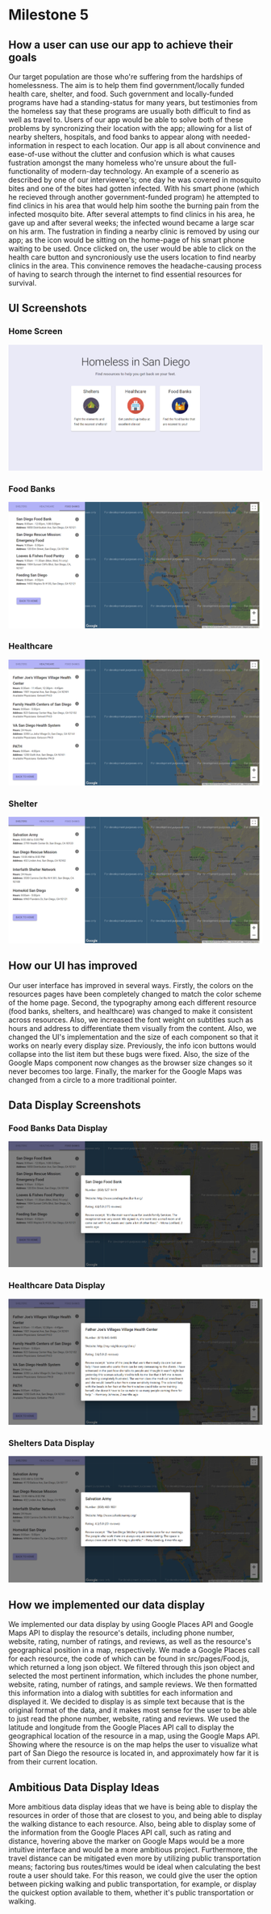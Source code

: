 # Milestone 5

## How a user can use our app to achieve their goals

Our target population are those who're suffering from the hardships of homelessness. The aim is to help them find government/locally funded health care, shelter, and food. Such government and locally-funded programs have had a standing-status for many years, but testimonies from the homeless say that these programs are usually both difficult to find as well as travel to. Users of our app would be able to solve both of these problems by syncronizing their location with the app; allowing for a list of nearby shelters, hospitals, and food banks to appear along with needed-information in respect to each location. Our app is all about convinence and ease-of-use without the clutter and confusion which is what causes fustration amongst the many homeless who're unsure about the full-functionality of modern-day technology. An example of a scenerio as described by one of our interviewee's; one day he was covered in mosquito bites and one of the bites had gotten infected. With his smart phone (which he recieved through another government-funded program) he attempted to find clinics in his area that would help him soothe the burning pain from the infected mosquito bite. After several attempts to find clinics in his area, he gave up and after several weeks; the infected wound became a large scar on his arm. The fustration in finding a nearby clinic is removed by using our app; as the icon would be sitting on the home-page of his smart phone waiting to be used. Once clicked on, the user would be able to click on the health care button and syncroniously use the users location to find nearby clinics in the area. This convinence removes the headache-causing process of having to search through the internet to find essential resources for survival.

## UI Screenshots

### Home Screen
![Home Screen](images/ui1.png)

### Food Banks
![Food Banks](images/Food3.png)

### Healthcare
![Healthcare](images/Health3.png)

### Shelter
![Shelter](images/Shelter3.png)

## How our UI has improved

Our user interface has improved in several ways. Firstly, the colors on the resources pages have been completely changed to match the color scheme of the home page. Second, the typography among each different resource (food banks, shelters, and healthcare) was changed to make it consistent across resources. Also, we increased the font weight on subtitles such as hours and address to differentiate them visually from the content. Also, we changed the UI's implementation and the size of each component so that it works on nearly every display size. Previously, the info icon buttons would collapse into the list item but these bugs were fixed. Also, the size of the Google Maps component now changes as the browser size changes so it never becomes too large. Finally, the marker for the Google Maps was changed from a circle to a more traditional pointer. 

## Data Display Screenshots

### Food Banks Data Display
![Data Display](images/DataDisplay.png)

### Healthcare Data Display
![Data Display](images/DataDisplay2.png)

### Shelters Data Display
![Data Display](images/DataDisplay3.png)

## How we implemented our data display

We implemented our data display by using Google Places API and Google Maps API to display the resource's details, including phone number, website, rating, number of ratings, and reviews, as well as the resource's geographical position in a map, respectively. We made a Google Places call for each resource, the code of which can be found in src/pages/Food.js, which returned a long json object. We filtered through this json object and selected the most pertinent information, which includes the phone number, website, rating, number of ratings, and sample reviews. We then formatted this information into a dialog with subtitles for each information and displayed it. We decided to display is as simple text because that is the original format of the data, and it makes most sense for the user to be able to just read the phone number, website, rating and reviews. We used the latitude and longitude from the Google Places API call to display the geographical location of the resource in a map, using the Google Maps API. Showing where the resource is on the map helps the user to visualize what part of San Diego the resource is located in, and approximately how far it is from their current location. 

## Ambitious Data Display Ideas

More ambitious data display ideas that we have is being able to display the resources in order of those that are closest to you, and being able to display the walking distance to each resource. Also, being able to display some of the information from the Google Places API call, such as rating and distance, hovering above the marker on Google Maps would be a more intuitive interface and would be a more ambitious project. Furthermore, the travel distance can be mitigated even more by utilizing public transportation means; factoring bus routes/times would be ideal when calculating the best route a user should take. For this reason, we could give the user the option between picking walking and public transportation, for example, or display the quickest option available to them, whether it's public transportation or walking. 


